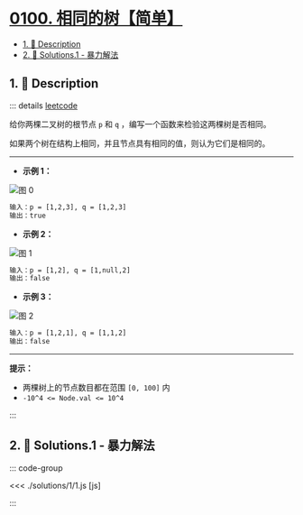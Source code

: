 # [0100. 相同的树【简单】](https://github.com/Tdahuyou/TNotes.leetcode/tree/main/notes/0100.%20%E7%9B%B8%E5%90%8C%E7%9A%84%E6%A0%91%E3%80%90%E7%AE%80%E5%8D%95%E3%80%91)

<!-- region:toc -->

- [1. 📝 Description](#1--description)
- [2. 🎯 Solutions.1 - 暴力解法](#2--solutions1---暴力解法)

<!-- endregion:toc -->

## 1. 📝 Description

::: details [leetcode](https://leetcode.cn/problems/same-tree/)

给你两棵二叉树的根节点 `p` 和 `q` ，编写一个函数来检验这两棵树是否相同。

如果两个树在结构上相同，并且节点具有相同的值，则认为它们是相同的。

---

- **示例 1：**

![图 0](https://cdn.jsdelivr.net/gh/Tdahuyou/imgs@main/2025-08-21-12-21-45.png)

```txt
输入：p = [1,2,3], q = [1,2,3]
输出：true
```

- **示例 2：**

![图 1](https://cdn.jsdelivr.net/gh/Tdahuyou/imgs@main/2025-08-21-12-21-51.png)

```txt
输入：p = [1,2], q = [1,null,2]
输出：false
```

- **示例 3：**

![图 2](https://cdn.jsdelivr.net/gh/Tdahuyou/imgs@main/2025-08-21-12-21-56.png)

```txt
输入：p = [1,2,1], q = [1,1,2]
输出：false
```

---

**提示：**

- 两棵树上的节点数目都在范围 `[0, 100]` 内
- `-10^4 <= Node.val <= 10^4`

:::

## 2. 🎯 Solutions.1 - 暴力解法

::: code-group

<<< ./solutions/1/1.js [js]

:::
